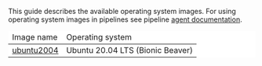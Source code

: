 This guide describes the available operating system images. For using
operating system images in pipelines see pipeline [agent documentation][1].

<table style="background-color: rgb(255, 255, 255);">
<thead>
<tr>
  <td>
    Image name
  </td>
  <td>
    Operating system
  </td>
</tr>
</thead>
<tbody>
<tr>
  <td>
    <a href="https://docs.semaphoreci.com/ci-cd-environment/ubuntu-20.04-image/">ubuntu2004</a>
  </td>
  <td>
    Ubuntu 20.04 LTS (Bionic Beaver)
  </td>
</tr>
</tbody>
</table>

[1]: https://docs.semaphoreci.com/article/23-agent
